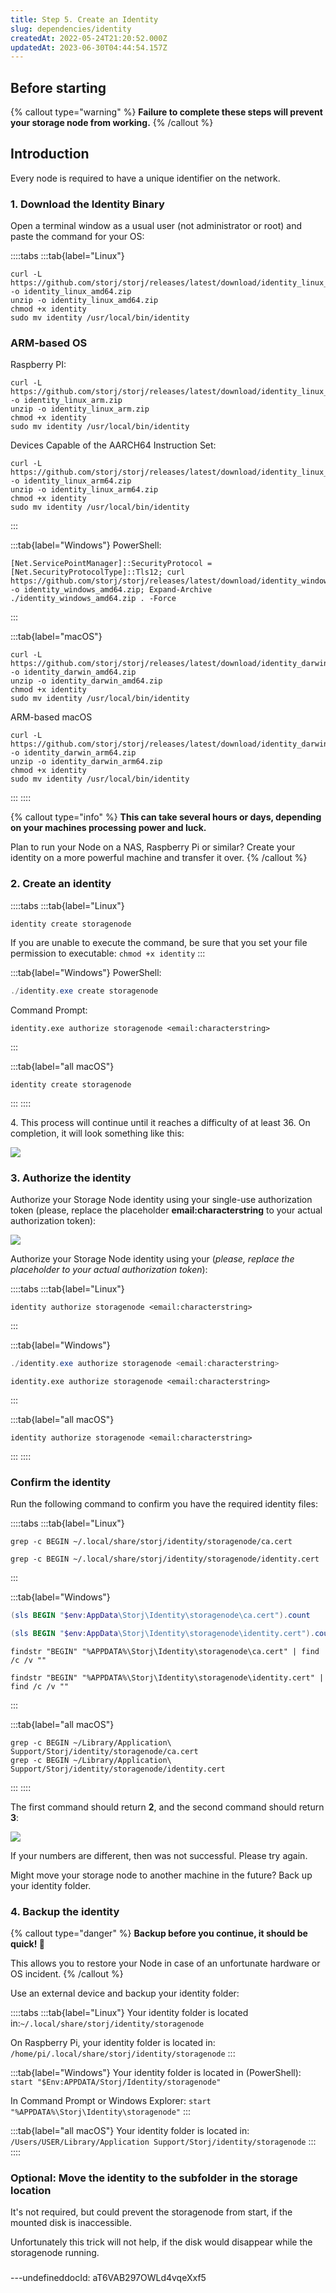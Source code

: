 ```yaml
---
title: Step 5. Create an Identity
slug: dependencies/identity
createdAt: 2022-05-24T21:20:52.000Z
updatedAt: 2023-06-30T04:44:54.157Z
---
```


## Before starting

[](docId\:hbCGTv1ZLLR2-kpSaGEXw)&#x20;

[](docId\:v-fUvPqySvUwTMF-od6hD)&#x20;

[](docId\:y0jltT-HzKPmDefi532sd)&#x20;

[](docId\:owZeAc56KSDnUzDhsBfB8)&#x20;

{% callout type="warning"  %}
**Failure to complete these steps will prevent your storage node from working.**
{% /callout %}

## Introduction

Every node is required to have a unique identifier on the network.

### 1. Download the Identity Binary

Open a terminal window as a usual user (not administrator or root) and paste the command for your OS:

::::tabs
:::tab{label="Linux"}
```Text
curl -L https://github.com/storj/storj/releases/latest/download/identity_linux_amd64.zip -o identity_linux_amd64.zip
unzip -o identity_linux_amd64.zip
chmod +x identity
sudo mv identity /usr/local/bin/identity
```

### ARM-based OS

Raspberry PI:

```shell
curl -L https://github.com/storj/storj/releases/latest/download/identity_linux_arm.zip -o identity_linux_arm.zip
unzip -o identity_linux_arm.zip
chmod +x identity
sudo mv identity /usr/local/bin/identity
```

Devices Capable of the AARCH64 Instruction Set:

```shell
curl -L https://github.com/storj/storj/releases/latest/download/identity_linux_arm64.zip -o identity_linux_arm64.zip
unzip -o identity_linux_arm64.zip
chmod +x identity
sudo mv identity /usr/local/bin/identity
```
:::

:::tab{label="Windows"}
PowerShell:

```Text
[Net.ServicePointManager]::SecurityProtocol = [Net.SecurityProtocolType]::Tls12; curl https://github.com/storj/storj/releases/latest/download/identity_windows_amd64.zip -o identity_windows_amd64.zip; Expand-Archive ./identity_windows_amd64.zip . -Force
```
:::

:::tab{label="macOS"}
```shell
curl -L https://github.com/storj/storj/releases/latest/download/identity_darwin_amd64.zip -o identity_darwin_amd64.zip
unzip -o identity_darwin_amd64.zip
chmod +x identity
sudo mv identity /usr/local/bin/identity
```

ARM-based macOS

```shell
curl -L https://github.com/storj/storj/releases/latest/download/identity_darwin_arm64.zip -o identity_darwin_arm64.zip
unzip -o identity_darwin_arm64.zip
chmod +x identity
sudo mv identity /usr/local/bin/identity
```
:::
::::

{% callout type="info"  %}
**This can take several hours or days, depending on your machines processing power and luck.**&#x20;

Plan to run your Node on a NAS, Raspberry Pi or similar? Create your identity on a more powerful machine and transfer it over.
{% /callout %}

### 2. Create an identity

::::tabs
:::tab{label="Linux"}
```shell
identity create storagenode
```

If you are unable to execute the command, be sure that you set your file permission to executable: `chmod +x identity`
:::

:::tab{label="Windows"}
PowerShell:

```powershell
./identity.exe create storagenode
```

Command Prompt:

```shell
identity.exe authorize storagenode <email:characterstring>
```
:::

:::tab{label="all macOS"}
```shell
identity create storagenode
```
:::
::::

4\. This process will continue until it reaches a difficulty of at least 36. On completion, it will look something like this:

![](https://archbee-image-uploads.s3.amazonaws.com/kv3plx2xmXcUGcVl4Lttj/ziCJkaXYzJYBRuLl0vyA2_image.png)

### 3. Authorize the identity

Authorize your Storage Node identity using your single-use authorization token (please, replace the placeholder **email\:characterstring** to your actual authorization token):

![](https://archbee-image-uploads.s3.amazonaws.com/kv3plx2xmXcUGcVl4Lttj/Yi1FdCqXE0mIbsiwMDtDr_image.png)

Authorize your Storage Node identity using your [](docId\:v-fUvPqySvUwTMF-od6hD) (*please, replace the placeholder to your actual authorization token*):

::::tabs
:::tab{label="Linux"}
```Text
identity authorize storagenode <email:characterstring>
```
:::

:::tab{label="Windows"}


```powershell
./identity.exe authorize storagenode <email:characterstring>
```



```Text
identity.exe authorize storagenode <email:characterstring>
```
:::

:::tab{label="all macOS"}


```macos
identity authorize storagenode <email:characterstring>
```
:::
::::

### Confirm the identity

Run the following command to confirm you have the required identity files:

::::tabs
:::tab{label="Linux"}
```shell
grep -c BEGIN ~/.local/share/storj/identity/storagenode/ca.cert
```

```shell
grep -c BEGIN ~/.local/share/storj/identity/storagenode/identity.cert
```
:::

:::tab{label="Windows"}


```powershell
(sls BEGIN "$env:AppData\Storj\Identity\storagenode\ca.cert").count
```

```powershell
(sls BEGIN "$env:AppData\Storj\Identity\storagenode\identity.cert").count
```



```Text
findstr "BEGIN" "%APPDATA%\Storj\Identity\storagenode\ca.cert" | find /c /v ""
```

```Text
findstr "BEGIN" "%APPDATA%\Storj\Identity\storagenode\identity.cert" | find /c /v ""
```
:::

:::tab{label="all macOS"}


```macos
grep -c BEGIN ~/Library/Application\ Support/Storj/identity/storagenode/ca.cert
grep -c BEGIN ~/Library/Application\ Support/Storj/identity/storagenode/identity.cert
```
:::
::::

The first command should return **2**, and the second command should return **3**:

![](https://archbee-image-uploads.s3.amazonaws.com/kv3plx2xmXcUGcVl4Lttj/GlTZ8mJI50FN4_AMDPri-_image.png)

If your numbers are different, then [](docId\:aT6VAB297OWLd4vqeXxf5) was not successful. Please try again.

Might move your storage node to another machine in the future? Back up your identity folder.

### 4. Backup the identity

{% callout type="danger"  %}
**Backup before you continue, it should be quick! 🙏**

This allows you to restore your Node in case of an unfortunate hardware or OS incident.
{% /callout %}

Use an external device and backup your identity folder:

::::tabs
:::tab{label="Linux"}
Your identity folder is located in:`~/.local/share/storj/identity/storagenode`

On Raspberry Pi, your identity folder is located in: `/home/pi/.local/share/storj/identity/storagenode`
:::

:::tab{label="Windows"}
Your identity folder is located in (PowerShell): `start "$Env:APPDATA/Storj/Identity/storagenode"`

In Command Prompt or Windows Explorer: `start "%APPDATA%\Storj\Identity\storagenode"`
:::

:::tab{label="all macOS"}
Your identity folder is located in: `/Users/USER/Library/Application Support/Storj/identity/storagenode`
:::
::::

### Optional: Move the identity to the subfolder in the storage location

It's not required, but could prevent the storagenode from start, if the mounted disk is inaccessible.

Unfortunately this trick will not help, if the disk would disappear while the storagenode running.



###

---undefineddocId: aT6VAB297OWLd4vqeXxf5

